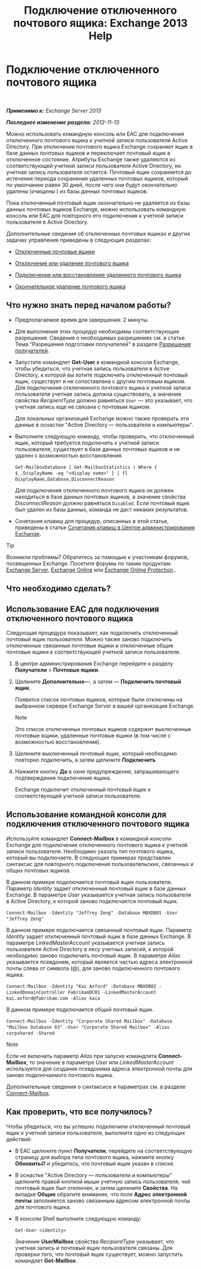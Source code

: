 ﻿---
title: 'Подключение отключенного почтового ящика: Exchange 2013 Help'
TOCTitle: Подключение отключенного почтового ящика
ms:assetid: a8abd399-75fd-4ee2-b2e4-634b55e4f79f
ms:mtpsurl: https://technet.microsoft.com/ru-ru/library/JJ863439(v=EXCHG.150)
ms:contentKeyID: 50556426
ms.date: 04/30/2018
mtps_version: v=EXCHG.150
ms.translationtype: HT
---

# Подключение отключенного почтового ящика

 

_**Применимо к:** Exchange Server 2013_

_**Последнее изменение раздела:** 2012-11-13_

Можно использовать командную консоль или EAC для подключения отключенного почтового ящика к учетной записи пользователя Active Directory. При отключении почтового ящика Exchange сохраняет ящик в базе данных почтовых ящиков и переключает почтовый ящик в отключенное состояние. Атрибуты Exchange также удаляются из соответствующей учетной записи пользователя Active Directory, но учетная запись пользователя остается. Почтовый ящик сохраняется до истечения периода сохранения удаленных почтовых ящиков, который по умолчанию равен 30 дней, после чего они будут окончательно удалены (*очищены* ) из базы данных почтовых ящиков.

Пока отключенный почтовый ящик окончательно не удаляется из базы данных почтовых ящиков Exchange, можно использовать командную консоль или EAC для повторного его подключения к учетной записи пользователя в Active Directory.

Дополнительные сведения об отключенных почтовых ящиках и других задачах управления приведены в следующих разделах:

  - [Отключенные почтовые ящики](disconnected-mailboxes-exchange-2013-help.md)

  - [Отключение или удаление почтового ящика](disable-or-delete-a-mailbox-exchange-2013-help.md)

  - [Подключение или восстановление удаленного почтового ящика](connect-or-restore-a-deleted-mailbox-exchange-2013-help.md)

  - [Окончательное удаление почтового ящика](permanently-delete-a-mailbox-exchange-2013-help.md)

## Что нужно знать перед началом работы?

  - Предполагаемое время для завершения: 2 минуты.

  - Для выполнения этих процедур необходимы соответствующие разрешения. Сведения о необходимых разрешениях см. в статье Тема "Разрешения подготовки получателей" в разделе [Разрешения получателей](recipients-permissions-exchange-2013-help.md).

  - Запустите командлет **Get-User** в командной консоли Exchange, чтобы убедиться, что учетная запись пользователя в Active Directory, к которой вы хотите подключить отключенный почтовый ящик, существует и не сопоставлена с другим почтовым ящиком. Для подключения отключенного почтового ящика к учетной записи пользователя учетная запись должна существовать, а значение свойства *RecipientType* должно равняться `User` — это указывает, что учетная запись еще не связана с почтовым ящиком.
    
    Для локальных организаций Exchange можно также проверить эти данные в оснастке "Active Directory — пользователи и компьютеры".

  - Выполните следующую команду, чтобы проверить, что отключенный ящик, который требуется подключить к учетной записи пользователя, существует в базе данных почтовых ящиков и не удален с возможностью восстановления.
    
        Get-MailboxDatabase | Get-MailboxStatistics | Where { $_.DisplayName -eq "<display name>" } | fl DisplayName,Database,DisconnectReason
    
    Для подключения отключенного почтового ящика он должен находиться в базе данных почтовых ящиков, а значение свойства *DisconnectReason* должно равняться `Disabled`. Если почтовый ящик был удален из базы данных, команда не даст никаких результатов.

  - Сочетания клавиш для процедур, описанных в этой статье, приведены в статье [Сочетания клавиш в Центре администрирования Exchange](keyboard-shortcuts-in-the-exchange-admin-center-exchange-online-protection-help.md).

> [!TIP]  
> Возникли проблемы? Обратитесь за помощью к участникам форумов, посвященных Exchange. Посетите форумы по таким продуктам: <a href="https://go.microsoft.com/fwlink/p/?linkid=60612">Exchange Server</a>, <a href="https://go.microsoft.com/fwlink/p/?linkid=267542">Exchange Online</a> или <a href="https://go.microsoft.com/fwlink/p/?linkid=285351">Exchange Online Protection</a>..


## Что необходимо сделать?

## Использование EAC для подключения отключенного почтового ящика

Следующая процедура показывает, как подключить отключенный почтовый ящик пользователя. Можно также заново подключить отключенные связанные почтовые ящики и отключенные общие почтовые ящики к соответствующей учетной записи пользователя.

1.  В центре администрирования Exchange перейдите к разделу **Получатели** \> **Почтовые ящики**.

2.  Щелкните **Дополнительно**![Значок дополнительных параметров](images/JJ150550.5381819e-3b21-4873-8714-e9b956290b28(EXCHG.150).gif "Значок дополнительных параметров"), а затем — **Подключить почтовый ящик**.
    
    Появится список почтовых ящиков, которые были отключены на выбранном сервере Exchange Server в вашей организации Exchange.
    
    > [!NOTE]  
    > Это список отключенных почтовых ящиков содержит выключенные почтовые ящики, удаленные почтовые ящики (в том числе с возможностью восстановления).


3.  Щелкните выключенный почтовый ящик, который необходимо повторно подключить, а затем щелкните **Подключить**.

4.  Нажмите кнопку **Да** в окне предупреждения, запрашивающего подтверждение подключения ящика.
    
    Exchange подключит отключенный почтовый ящик к соответствующей учетной записи пользователя.

## Использование командной консоли для подключения отключенного почтового ящика

Используйте командлет **Connect-Mailbox** в командной консоли Exchange для подключения отключенного почтового ящика к учетной записи пользователя. Необходимо указать тип почтового ящика, который вы подключаете. В следующих примерах представлен синтаксис для повторного подключения пользовательских, связанных и общих почтовых ящиков.

В данном примере подключается почтовый ящик пользователя. Параметр *Identity* задает отключенный почтовый ящик в базе данных Exchange. В параметре *User* указывается учетная запись пользователя в Active Directory, к которой заново подключается почтовый ящик.

    Connect-Mailbox -Identity "Jeffrey Zeng" -Database MBXDB01 -User "Jeffrey Zeng"

В данном примере подключается связанный почтовый ящик. Параметр *Identity* задает отключенный почтовый ящик в базе данных Exchange. В параметре *LinkedMasterAccount* указывается учетная запись пользователя Active Directory в лесу учетных записей, к которой необходимо заново подключить почтовый ящик. В параметре *Alias* указывается псевдоним, который является частью адреса электронной почты слева от символа (@), для заново подключенного почтового ящика.

    Connect-Mailbox -Identity "Kai Axford" -Database MBXDB02 -LinkedDomainController FabrikamDC01 -LinkedMasterAccount kai.axford@fabrikam.com -Alias kaia

В данном примере подключается общий почтовый ящик.

    Connect-Mailbox -Identity "Corporate Shared Mailbox" -Database "Mailbox Database 03" -User "Corporate Shared Mailbox" -Alias corpshared -Shared

> [!NOTE]  
> Если не включать параметр <em>Alias</em> при запуске командлета <strong>Connect-Mailbox</strong>, то значение в параметре <em>User</em> или <em>LinkedMasterAccount</em> используется для создания псевдонима адреса электронной почты для заново подключаемого почтового ящика.


Дополнительные сведения о синтаксисе и параметрах см. в разделе [Connect-Mailbox](https://technet.microsoft.com/ru-ru/library/aa997878\(v=exchg.150\)).

## Как проверить, что все получилось?

Чтобы убедиться, что вы успешно подключили отключенный почтовый ящик к учетной записи пользователя, выполните одно из следующих действий:

  - В EAC щелкните пункт **Получатели**, перейдите на соответствующую страницу для выбора типа почтового ящика, нажмите кнопку **Обновить**![Значок обновления](images/Dd353189.85f271ca-32a4-426c-842a-d2172567099d(EXCHG.150).gif "Значок обновления") и убедитесь, что почтовый ящик указан в списке.

  - В оснастке "Active Directory — пользователи и компьютеры" щелкните правой кнопкой мыши учетную запись пользователя, чей почтовый ящик был отключен, и затем щелкните **Свойства**. На вкладке **Общие** обратите внимание, что поле **Адрес электронной почты** заполняется заново связанным адресом электронной почты для почтового ящика.

  - В консоли Shell выполните следующую команду:
    
        Get-User <identity>
    
    Значение **UserMailbox** свойства *RecipientType* указывает, что учетная запись и почтовый ящик пользователя связаны. Для проверки того, что почтовый ящик существует, можно запустить командлет **Get-Mailbox**.

